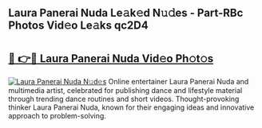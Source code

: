 ## Laura Panerai Nuda Le𝚊k𝚎d N𝚞𝚍es - Part-RBc Photos Vid𝚎o Le𝚊ks qc2D4

# <h2><a href="http://fbd3qbv.evod.top/?m=Laura+Panerai+Nuda">🔗 👉🔴 Laura Panerai Nuda Vid𝚎o Ph𝚘t𝚘s</a></h2>

[![Laura Panerai Nuda N𝚞d𝚎s](https://i.imgur.com/8V9OHl7.gif)](http://fbd3qbv.evod.top/?m=Laura+Panerai+Nuda)
Online entertainer Laura Panerai Nuda and multimedia artist, celebrated for publishing dance and lifestyle material through trending dance routines and short videos. Thought-provoking thinker Laura Panerai Nuda, known for their engaging ideas and innovative approach to problem-solving. 
